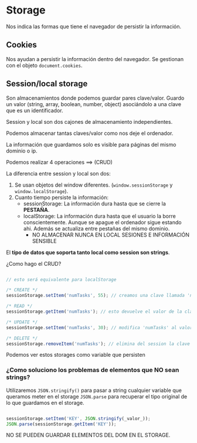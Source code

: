 # Storage

Nos indica las formas que tiene el navegador de persistir la información.

## Cookies

Nos ayudan a persistir la información dentro del navegador. Se gestionan con el objeto `document.cookies`.

## Session/local storage

Son almacenamientos donde podemos guardar pares clave/valor. Guardo un valor (string, array, boolean, number, object) asociándolo a una clave que es un identificador.

Session y local son dos cajones de almacenamiento independientes.

Podemos almacenar tantas claves/valor como nos deje el ordenador.

La información que guardamos solo es visible para páginas del mismo dominio o ip.

Podemos realizar 4 operaciones ==> (CRUD)

La diferencia entre session y local son dos:

1. Se usan objetos del window diferentes. (`window.sessionStorage` y `window.localStorage`).
2. Cuanto tiempo persiste la información:
    - sessionStorage: La información dura hasta que se cierre la **PESTAÑA**.
    - localStorage: La información dura hasta que el usuario la borre conscientemente. Aunque se apague el ordenador sigue estando ahi. Además se actualiza entre pestañas del mismo dominio.
        - NO ALMACENAR NUNCA EN LOCAL SESIONES E INFORMACIÓN SENSIBLE

El **tipo de datos que soporta tanto local como session son strings**.

¿Como hago el CRUD?

```js

// esto será equivalente para localStorage

/* CREATE */
sessionStorage.setItem('numTasks', 55); // creamos una clave llamada 'numTasks' con valor '55';

/* READ */
sessionStorage.getItem('numTasks'); // esto devuelve el valor de la clave 'numTasks' --> '55'; SI NO EXISTE DEVUELVE NULL

/* UPDATE */
sessionStorage.setItem('numTasks', 30); // modifica 'numTasks' al valor '30'

/* DELETE */
sessionStorage.removeItem('numTasks'); // elimina del session la clave 'numTasks'

```

Podemos ver estos storages como variable que persisten

### ¿Como soluciono los problemas de elementos que NO sean strings?

Utilizaremos `JSON.stringify()` para pasar a string cualquier variable que queramos meter en el storage `JSON.parse` para recuperar el tipo original de lo que guardamos en el storage.

```js

sessionStorage.setItem('KEY', JSON.stringify(_valor_));
JSON.parse(sessionStorage.getItem('KEY'));

```

NO SE PUEDEN GUARDAR ELEMENTOS DEL DOM EN EL STORAGE.